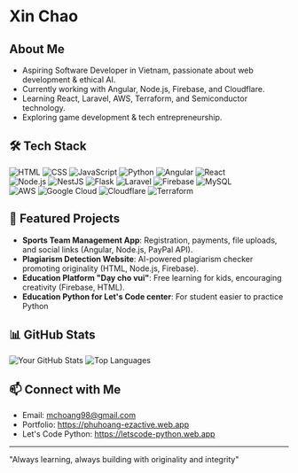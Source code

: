 # Xin Chao 

## About Me
- Aspiring Software Developer in Vietnam, passionate about web development & ethical AI.
- Currently working with Angular, Node.js, Firebase, and Cloudflare.
- Learning React, Laravel, AWS, Terraform, and Semiconductor technology.
- Exploring game development & tech entrepreneurship.

## 🛠 Tech Stack
![HTML](https://img.shields.io/badge/HTML-E34F26?style=flat-square&logo=html5&logoColor=white) ![CSS](https://img.shields.io/badge/CSS-1572B6?style=flat-square&logo=css3&logoColor=white) ![JavaScript](https://img.shields.io/badge/JavaScript-F7DF1E?style=flat-square&logo=javascript&logoColor=black) ![Python](https://img.shields.io/badge/Python-3776AB?style=flat-square&logo=python&logoColor=white)
 ![Angular](https://img.shields.io/badge/Angular-DD0031?style=flat-square&logo=angular&logoColor=white) ![React](https://img.shields.io/badge/React-61DAFB?style=flat-square&logo=react&logoColor=black)  
![Node.js](https://img.shields.io/badge/Node.js-339933?style=flat-square&logo=node.js&logoColor=white) ![NestJS](https://img.shields.io/badge/NestJS-E0234E?style=flat-square&logo=nestjs&logoColor=white)
![Flask](https://img.shields.io/badge/Flask-000000?style=flat-square&logo=flask&logoColor=white) ![Laravel](https://img.shields.io/badge/Laravel-FF2D20?style=flat-square&logo=laravel&logoColor=white) ![Firebase](https://img.shields.io/badge/Firebase-FFCA28?style=flat-square&logo=firebase&logoColor=black) ![MySQL](https://img.shields.io/badge/MySQL-4479A1?style=flat-square&logo=mysql&logoColor=white)  
![AWS](https://img.shields.io/badge/AWS-232F3E?style=flat-square&logo=amazon-aws&logoColor=white) ![Google Cloud](https://img.shields.io/badge/Google_Cloud-4285F4?style=flat-square&logo=google-cloud&logoColor=white) ![Cloudflare](https://img.shields.io/badge/Cloudflare-F38020?style=flat-square&logo=cloudflare&logoColor=white) ![Terraform](https://img.shields.io/badge/Terraform-623CE4?style=flat-square&logo=terraform&logoColor=white)

## 🚀 Featured Projects
- **Sports Team Management App**: Registration, payments, file uploads, and social links (Angular, Node.js, PayPal API).
- **Plagiarism Detection Website**: AI-powered plagiarism checker promoting originality (HTML, Node.js, Firebase).
- **Education Platform "Dạy cho vui"**: Free learning for kids, encouraging creativity (Firebase, HTML).
- **Education Python for Let's Code center**: For student easier to practice Python 

## 📊 GitHub Stats
![Your GitHub Stats](https://github-readme-stats.vercel.app/api?username=mchoang98&show_icons=true&theme=radical)
![Top Languages](https://github-readme-stats.vercel.app/api/top-langs/?username=mchoang98&layout=compact&theme=radical)

## 📫 Connect with Me
- Email: mchoang98@gmail.com
- Portfolio: https://phuhoang-ezactive.web.app
- Let's Code Python: https://letscode-python.web.app
---
"Always learning, always building with originality and integrity"
